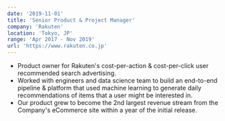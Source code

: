 ```yaml
---
date: '2019-11-01'
title: 'Senior Product & Project Manager'
company: 'Rakuten'
location: 'Tokyo, JP'
range: 'Apr 2017 - Nov 2019'
url: 'https://www.rakuten.co.jp'
---
```


- Product owner for Rakuten's cost-per-action & cost-per-click user recommended search advertising.
- Worked with engineers and data science team to build an end-to-end pipeline & platform that used machine learning to generate daily recommendations of items that a user might be interested in.
- Our product grew to become the 2nd largest revenue stream from the Company's eCommerce site within a year of the initial release.
